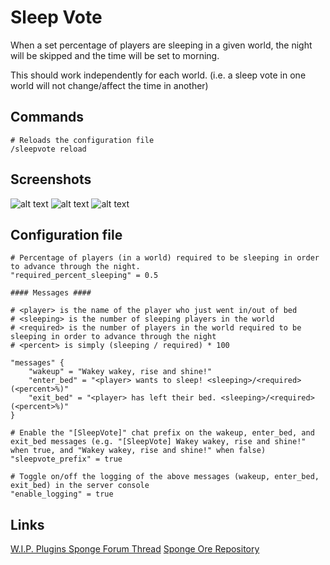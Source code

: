 # Sleep Vote
When a set percentage of players are sleeping in a given world, the night will be skipped and the time will be set to morning.

This should work independently for each world. (i.e. a sleep vote in one world will not change/affect the time in another)

## Commands
```
# Reloads the configuration file
/sleepvote reload
```

## Screenshots
![alt text](http://i.imgur.com/sGm5ttn.png)
![alt text](http://i.imgur.com/rmTOGUc.png)
![alt text](http://i.imgur.com/ymdcy4p.png)

## Configuration file
```
# Percentage of players (in a world) required to be sleeping in order to advance through the night.
"required_percent_sleeping" = 0.5

#### Messages ####

# <player> is the name of the player who just went in/out of bed
# <sleeping> is the number of sleeping players in the world
# <required> is the number of players in the world required to be sleeping in order to advance through the night
# <percent> is simply (sleeping / required) * 100

"messages" {
    "wakeup" = "Wakey wakey, rise and shine!"
    "enter_bed" = "<player> wants to sleep! <sleeping>/<required> (<percent>%)"
    "exit_bed" = "<player> has left their bed. <sleeping>/<required> (<percent>%)"
}

# Enable the "[SleepVote]" chat prefix on the wakeup, enter_bed, and exit_bed messages (e.g. "[SleepVote] Wakey wakey, rise and shine!" when true, and "Wakey wakey, rise and shine!" when false)
"sleepvote_prefix" = true

# Toggle on/off the logging of the above messages (wakeup, enter_bed, exit_bed) in the server console
"enable_logging" = true
```

## Links
[W.I.P. Plugins Sponge Forum Thread](https://forums.spongepowered.org/t/sleep-vote-v0-4-0/18289)
[Sponge Ore Repository](https://ore.spongepowered.org/Icohedron/Sleep-Vote)

